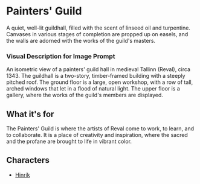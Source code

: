# Painters' Guild

A quiet, well-lit guildhall, filled with the scent of linseed oil and turpentine. Canvases in various stages of completion are propped up on easels, and the walls are adorned with the works of the guild's masters.

### Visual Description for Image Prompt

An isometric view of a painters' guild hall in medieval Tallinn (Reval), circa 1343. The guildhall is a two-story, timber-framed building with a steeply pitched roof. The ground floor is a large, open workshop, with a row of tall, arched windows that let in a flood of natural light. The upper floor is a gallery, where the works of the guild's members are displayed.

## What it's for

The Painters' Guild is where the artists of Reval come to work, to learn, and to collaborate. It is a place of creativity and inspiration, where the sacred and the profane are brought to life in vibrant color.

## Characters

- [Hinrik](../../characters/workers_quarter/hinrik/hinrik.md)
